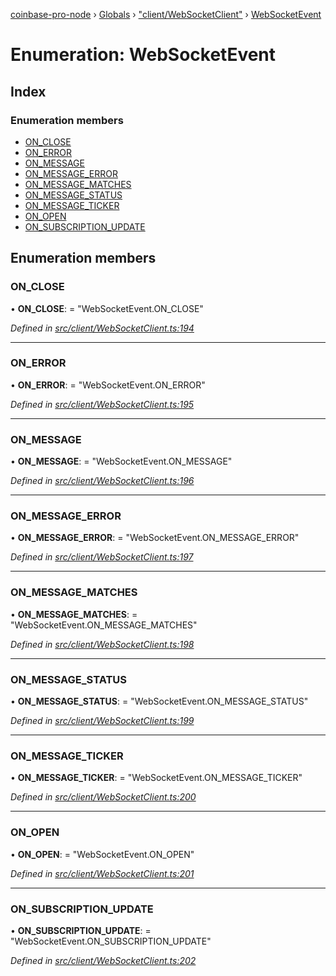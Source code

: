 [coinbase-pro-node](../README.md) › [Globals](../globals.md) › ["client/WebSocketClient"](../modules/_client_websocketclient_.md) › [WebSocketEvent](_client_websocketclient_.websocketevent.md)

# Enumeration: WebSocketEvent

## Index

### Enumeration members

- [ON_CLOSE](_client_websocketclient_.websocketevent.md#on_close)
- [ON_ERROR](_client_websocketclient_.websocketevent.md#on_error)
- [ON_MESSAGE](_client_websocketclient_.websocketevent.md#on_message)
- [ON_MESSAGE_ERROR](_client_websocketclient_.websocketevent.md#on_message_error)
- [ON_MESSAGE_MATCHES](_client_websocketclient_.websocketevent.md#on_message_matches)
- [ON_MESSAGE_STATUS](_client_websocketclient_.websocketevent.md#on_message_status)
- [ON_MESSAGE_TICKER](_client_websocketclient_.websocketevent.md#on_message_ticker)
- [ON_OPEN](_client_websocketclient_.websocketevent.md#on_open)
- [ON_SUBSCRIPTION_UPDATE](_client_websocketclient_.websocketevent.md#on_subscription_update)

## Enumeration members

### ON_CLOSE

• **ON_CLOSE**: = "WebSocketEvent.ON_CLOSE"

_Defined in [src/client/WebSocketClient.ts:194](https://github.com/bennyn/coinbase-pro-node/blob/2af663b/src/client/WebSocketClient.ts#L194)_

---

### ON_ERROR

• **ON_ERROR**: = "WebSocketEvent.ON_ERROR"

_Defined in [src/client/WebSocketClient.ts:195](https://github.com/bennyn/coinbase-pro-node/blob/2af663b/src/client/WebSocketClient.ts#L195)_

---

### ON_MESSAGE

• **ON_MESSAGE**: = "WebSocketEvent.ON_MESSAGE"

_Defined in [src/client/WebSocketClient.ts:196](https://github.com/bennyn/coinbase-pro-node/blob/2af663b/src/client/WebSocketClient.ts#L196)_

---

### ON_MESSAGE_ERROR

• **ON_MESSAGE_ERROR**: = "WebSocketEvent.ON_MESSAGE_ERROR"

_Defined in [src/client/WebSocketClient.ts:197](https://github.com/bennyn/coinbase-pro-node/blob/2af663b/src/client/WebSocketClient.ts#L197)_

---

### ON_MESSAGE_MATCHES

• **ON_MESSAGE_MATCHES**: = "WebSocketEvent.ON_MESSAGE_MATCHES"

_Defined in [src/client/WebSocketClient.ts:198](https://github.com/bennyn/coinbase-pro-node/blob/2af663b/src/client/WebSocketClient.ts#L198)_

---

### ON_MESSAGE_STATUS

• **ON_MESSAGE_STATUS**: = "WebSocketEvent.ON_MESSAGE_STATUS"

_Defined in [src/client/WebSocketClient.ts:199](https://github.com/bennyn/coinbase-pro-node/blob/2af663b/src/client/WebSocketClient.ts#L199)_

---

### ON_MESSAGE_TICKER

• **ON_MESSAGE_TICKER**: = "WebSocketEvent.ON_MESSAGE_TICKER"

_Defined in [src/client/WebSocketClient.ts:200](https://github.com/bennyn/coinbase-pro-node/blob/2af663b/src/client/WebSocketClient.ts#L200)_

---

### ON_OPEN

• **ON_OPEN**: = "WebSocketEvent.ON_OPEN"

_Defined in [src/client/WebSocketClient.ts:201](https://github.com/bennyn/coinbase-pro-node/blob/2af663b/src/client/WebSocketClient.ts#L201)_

---

### ON_SUBSCRIPTION_UPDATE

• **ON_SUBSCRIPTION_UPDATE**: = "WebSocketEvent.ON_SUBSCRIPTION_UPDATE"

_Defined in [src/client/WebSocketClient.ts:202](https://github.com/bennyn/coinbase-pro-node/blob/2af663b/src/client/WebSocketClient.ts#L202)_
